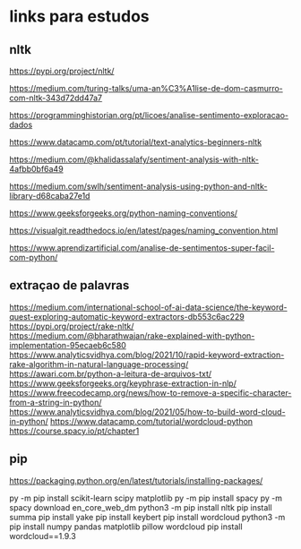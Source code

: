# links para estudos

## nltk

https://pypi.org/project/nltk/

https://medium.com/turing-talks/uma-an%C3%A1lise-de-dom-casmurro-com-nltk-343d72dd47a7

https://programminghistorian.org/pt/licoes/analise-sentimento-exploracao-dados

https://www.datacamp.com/pt/tutorial/text-analytics-beginners-nltk

https://medium.com/@khalidassalafy/sentiment-analysis-with-nltk-4afbb0bf6a49

https://medium.com/swlh/sentiment-analysis-using-python-and-nltk-library-d68caba27e1d

https://www.geeksforgeeks.org/python-naming-conventions/

https://visualgit.readthedocs.io/en/latest/pages/naming_convention.html

https://www.aprendizartificial.com/analise-de-sentimentos-super-facil-com-python/

## extraçao de palavras
https://medium.com/international-school-of-ai-data-science/the-keyword-quest-exploring-automatic-keyword-extractors-db553c6ac229
https://pypi.org/project/rake-nltk/
https://medium.com/@bharathwajan/rake-explained-with-python-implementation-95ecaeb6c580
https://www.analyticsvidhya.com/blog/2021/10/rapid-keyword-extraction-rake-algorithm-in-natural-language-processing/
https://awari.com.br/python-a-leitura-de-arquivos-txt/
https://www.geeksforgeeks.org/keyphrase-extraction-in-nlp/
https://www.freecodecamp.org/news/how-to-remove-a-specific-character-from-a-string-in-python/
https://www.analyticsvidhya.com/blog/2021/05/how-to-build-word-cloud-in-python/
https://www.datacamp.com/tutorial/wordcloud-python
https://course.spacy.io/pt/chapter1

## pip 
https://packaging.python.org/en/latest/tutorials/installing-packages/


py -m pip install scikit-learn scipy matplotlib
py -m pip install spacy
py -m spacy download en_core_web_dm
python3 -m pip install nltk
pip install summa
pip install yake
pip install keybert
pip install wordcloud
python3 -m pip install numpy pandas matplotlib pillow wordcloud
pip install wordcloud==1.9.3